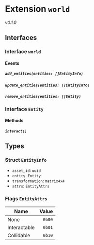 # Extension `world`
*v0.1.0*


## Interfaces
### Interface `world`

#### Events
##### `add_entities(entities: []EntityInfo)`

##### `update_entities(entities: []EntityInfo)`

##### `remove_entities(entities: []Entity)`

### Interface `Entity`

#### Methods
##### `interact()`

## Types
### Struct `EntityInfo`

- `asset_id`: `uuid`
- `entity`: `Entity`
- `transformation`: `matrix4x4`
- `attrs`: `EntityAttrs`
### Flags `EntityAttrs`

| Name | Value |
|------|------:|
| None | `0b00` |
| Interactable | `0b01` |
| Collidable | `0b10` |
